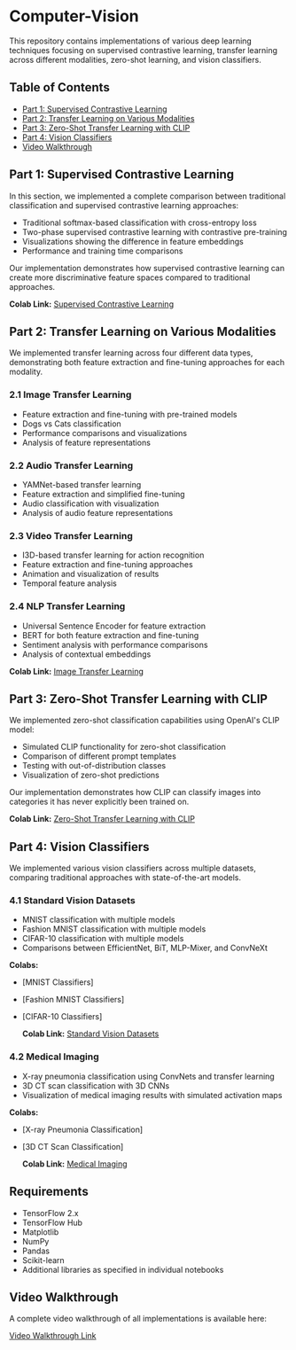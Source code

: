 # Computer-Vision

This repository contains implementations of various deep learning techniques focusing on supervised contrastive learning, transfer learning across different modalities, zero-shot learning, and vision classifiers.

## Table of Contents
- [Part 1: Supervised Contrastive Learning](https://github.com/syedanida/Computer-Vision/blob/main/Part_1_Supervised_Contrastive_Learning.ipynb)
- [Part 2: Transfer Learning on Various Modalities](https://github.com/syedanida/Computer-Vision/blob/main/Part_2_Transfer_Learning_on_Various_Modalities.ipynb)
- [Part 3: Zero-Shot Transfer Learning with CLIP](https://github.com/syedanida/Computer-Vision/blob/main/Part_3_Zero_Shot_Transfer_Learning_with_CLIP.ipynb)
- [Part 4: Vision Classifiers](https://github.com/syedanida/Computer-Vision/blob/main/Part_4_Medical_Imaging.ipynb)
- [Video Walkthrough](#video-walkthrough)

## Part 1: Supervised Contrastive Learning

In this section, we implemented a complete comparison between traditional classification and supervised contrastive learning approaches:

- Traditional softmax-based classification with cross-entropy loss
- Two-phase supervised contrastive learning with contrastive pre-training
- Visualizations showing the difference in feature embeddings
- Performance and training time comparisons

Our implementation demonstrates how supervised contrastive learning can create more discriminative feature spaces compared to traditional approaches.

**Colab Link:** [Supervised Contrastive Learning](https://github.com/syedanida/Computer-Vision/blob/main/Part_1_Supervised_Contrastive_Learning.ipynb)

## Part 2: Transfer Learning on Various Modalities

We implemented transfer learning across four different data types, demonstrating both feature extraction and fine-tuning approaches for each modality.

### 2.1 Image Transfer Learning

- Feature extraction and fine-tuning with pre-trained models
- Dogs vs Cats classification
- Performance comparisons and visualizations
- Analysis of feature representations

### 2.2 Audio Transfer Learning

- YAMNet-based transfer learning
- Feature extraction and simplified fine-tuning
- Audio classification with visualization
- Analysis of audio feature representations

### 2.3 Video Transfer Learning

- I3D-based transfer learning for action recognition
- Feature extraction and fine-tuning approaches
- Animation and visualization of results
- Temporal feature analysis

### 2.4 NLP Transfer Learning

- Universal Sentence Encoder for feature extraction
- BERT for both feature extraction and fine-tuning
- Sentiment analysis with performance comparisons
- Analysis of contextual embeddings

**Colab Link:** [Image Transfer Learning](https://github.com/syedanida/Computer-Vision/blob/main/Part_2_Transfer_Learning_on_Various_Modalities.ipynb)

## Part 3: Zero-Shot Transfer Learning with CLIP

We implemented zero-shot classification capabilities using OpenAI's CLIP model:

- Simulated CLIP functionality for zero-shot classification
- Comparison of different prompt templates
- Testing with out-of-distribution classes
- Visualization of zero-shot predictions

Our implementation demonstrates how CLIP can classify images into categories it has never explicitly been trained on.

**Colab Link:** [Zero-Shot Transfer Learning with CLIP](https://github.com/syedanida/Computer-Vision/blob/main/Part_3_Zero_Shot_Transfer_Learning_with_CLIP.ipynb)

## Part 4: Vision Classifiers

We implemented various vision classifiers across multiple datasets, comparing traditional approaches with state-of-the-art models.

### 4.1 Standard Vision Datasets

- MNIST classification with multiple models
- Fashion MNIST classification with multiple models
- CIFAR-10 classification with multiple models
- Comparisons between EfficientNet, BiT, MLP-Mixer, and ConvNeXt

**Colabs:**
- [MNIST Classifiers]
- [Fashion MNIST Classifiers]
- [CIFAR-10 Classifiers]

  **Colab Link:** [Standard Vision Datasets](https://github.com/syedanida/Computer-Vision/blob/main/Part_4_Medical_Imaging.ipynb)

### 4.2 Medical Imaging

- X-ray pneumonia classification using ConvNets and transfer learning
- 3D CT scan classification with 3D CNNs
- Visualization of medical imaging results with simulated activation maps

**Colabs:**
- [X-ray Pneumonia Classification]
- [3D CT Scan Classification]

  **Colab Link:** [Medical Imaging](https://github.com/syedanida/Computer-Vision/blob/main/Part_4_Standard_Vision.ipynb)

## Requirements

- TensorFlow 2.x
- TensorFlow Hub
- Matplotlib
- NumPy
- Pandas
- Scikit-learn
- Additional libraries as specified in individual notebooks

## Video Walkthrough

A complete video walkthrough of all implementations is available here:

[Video Walkthrough Link](https://youtu.be/mh9meGrpbgQ)
